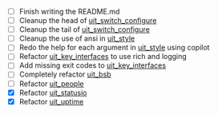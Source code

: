 - [ ] Finish writing the README.md
- [ ] Cleanup the head of [uit_switch_configure](uit_switch_configure.py)
- [ ] Cleanup the tail of [uit_switch_configure](uit_switch_configure.py)
- [ ] Cleanup the use of ansi in [uit_style](uit_style.py)
- [ ] Redo the help for each argument in [uit_style](uit_style.py) using copilot
- [ ] Refactor [uit_key_interfaces](uit_key_interfaces.py) to use rich and logging
- [ ] Add missing exit codes to [uit_key_interfaces](uit_key_interfaces.py)
- [ ] Completely refactor [uit_bsb](uit_bsb.py)
- [ ] Refactor [uit_people](uit_people)
- [X] Refactor [uit_statusio](uit_statusio)
- [X] Refactor [uit_uptime](uit_uptime)
